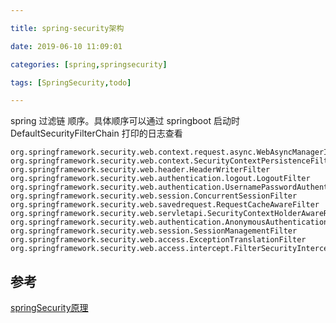 ```yaml
---

title: spring-security架构

date: 2019-06-10 11:09:01

categories: [spring,springsecurity]

tags: [SpringSecurity,todo]

---
```






<!--more-->



spring 过滤链 顺序。具体顺序可以通过 springboot 启动时 DefaultSecurityFilterChain 打印的日志查看

```text
org.springframework.security.web.context.request.async.WebAsyncManagerIntegrationFilter
org.springframework.security.web.context.SecurityContextPersistenceFilter
org.springframework.security.web.header.HeaderWriterFilter
org.springframework.security.web.authentication.logout.LogoutFilter
org.springframework.security.web.authentication.UsernamePasswordAuthenticationFilter
org.springframework.security.web.session.ConcurrentSessionFilter
org.springframework.security.web.savedrequest.RequestCacheAwareFilter
org.springframework.security.web.servletapi.SecurityContextHolderAwareRequestFilter
org.springframework.security.web.authentication.AnonymousAuthenticationFilter
org.springframework.security.web.session.SessionManagementFilter
org.springframework.security.web.access.ExceptionTranslationFilter
org.springframework.security.web.access.intercept.FilterSecurityInterceptor
```

## 参考

[springSecurity原理](http://www.importnew.com/20612.html)